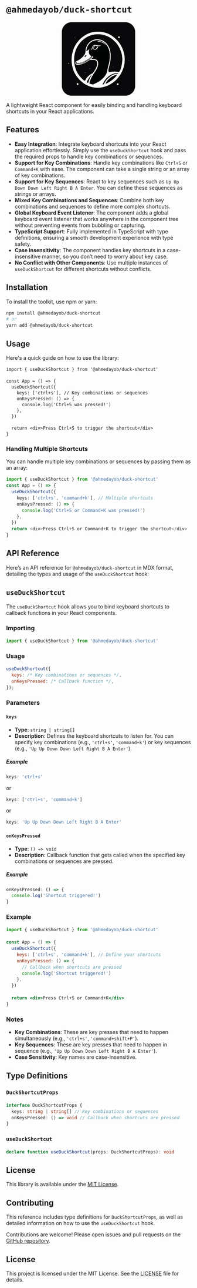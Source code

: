 # `@ahmedayob/duck-shortcut`

<p align="center">
  <img src="./public/logo.png" alt="Duck UI Logo" width="200"/>
</p>

A lightweight React component for easily binding and handling keyboard shortcuts in your React applications.

## Features

- **Easy Integration**: Integrate keyboard shortcuts into your React application effortlessly. Simply use the `useDuckShortcut` hook and pass the required props to handle key combinations or sequences.
- **Support for Key Combinations**: Handle key combinations like `Ctrl+S` or `Command+K` with ease. The component can take a single string or an array of key combinations.
- **Support for Key Sequences**: React to key sequences such as `Up Up Down Down Left Right B A Enter`. You can define these sequences as strings or arrays.
- **Mixed Key Combinations and Sequences**: Combine both key combinations and sequences to define more complex shortcuts.
- **Global Keyboard Event Listener**: The component adds a global keyboard event listener that works anywhere in the component tree without preventing events from bubbling or capturing.
- **TypeScript Support**: Fully implemented in TypeScript with type definitions, ensuring a smooth development experience with type safety.
- **Case Insensitivity**: The component handles key shortcuts in a case-insensitive manner, so you don’t need to worry about key case.
- **No Conflict with Other Components**: Use multiple instances of `useDuckShortcut` for different shortcuts without conflicts.

## Installation

To install the toolkit, use npm or yarn:

```bash
npm install @ahmedayob/duck-shortcut
# or
yarn add @ahmedayob/duck-shortcut
```

## Usage

Here's a quick guide on how to use the library:

```tsx
import { useDuckShortcut } from '@ahmedayob/duck-shortcut'

const App = () => {
  useDuckShortcut({
    keys: ['ctrl+s'], // Key combinations or sequences
    onKeysPressed: () => {
      console.log('Ctrl+S was pressed!')
    },
  })

  return <div>Press Ctrl+S to trigger the shortcut</div>
}
```

### Handling Multiple Shortcuts

You can handle multiple key combinations or sequences by passing them as an array:

```typescript
import { useDuckShortcut } from '@ahmedayob/duck-shortcut'
const App = () => {
  useDuckShortcut({
    keys: ['ctrl+s', 'command+k'], // Multiple shortcuts
    onKeysPressed: () => {
      console.log('Ctrl+S or Command+K was pressed!')
    },
  })
  return <div>Press Ctrl+S or Command+K to trigger the shortcut</div>
}
```

## API Reference

Here’s an API reference for `@ahmedayob/duck-shortcut` in MDX format, detailing the types and usage of the `useDuckShortcut` hook:

## `useDuckShortcut`

The `useDuckShortcut` hook allows you to bind keyboard shortcuts to callback functions in your React components.

### Importing

```jsx
import { useDuckShortcut } from '@ahmedayob/duck-shortcut'
```

### Usage

```jsx
useDuckShortcut({
  keys: /* Key combinations or sequences */,
  onKeysPressed: /* Callback function */,
});
```

### Parameters

#### `keys`

- **Type**: `string | string[]`
- **Description**: Defines the keyboard shortcuts to listen for. You can specify key combinations (e.g., `'ctrl+s'`, `'command+k'`) or key sequences (e.g., `'Up Up Down Down Left Right B A Enter'`).

##### Example

```jsx
keys: 'ctrl+s'
```

or

```jsx
keys: ['ctrl+s', 'command+k']
```

or

```jsx
keys: 'Up Up Down Down Left Right B A Enter'
```

#### `onKeysPressed`

- **Type**: `() => void`
- **Description**: Callback function that gets called when the specified key combinations or sequences are pressed.

##### Example

```jsx
onKeysPressed: () => {
  console.log('Shortcut triggered!')
}
```

### Example

```jsx
import { useDuckShortcut } from '@ahmedayob/duck-shortcut'

const App = () => {
  useDuckShortcut({
    keys: ['ctrl+s', 'command+k'], // Define your shortcuts
    onKeysPressed: () => {
      // Callback when shortcuts are pressed
      console.log('Shortcut triggered!')
    },
  })

  return <div>Press Ctrl+S or Command+K</div>
}
```

### Notes

- **Key Combinations**: These are key presses that need to happen simultaneously (e.g., `'ctrl+s'`, `'command+shift+P'`).
- **Key Sequences**: These are key presses that need to happen in sequence (e.g., `'Up Up Down Down Left Right B A Enter'`).
- **Case Sensitivity**: Key names are case-insensitive.

## Type Definitions

### `DuckShortcutProps`

```typescript
interface DuckShortcutProps {
  keys: string | string[] // Key combinations or sequences
  onKeysPressed: () => void // Callback when shortcuts are pressed
}
```

### `useDuckShortcut`

```typescript
declare function useDuckShortcut(props: DuckShortcutProps): void
```

## License

This library is available under the [MIT License](LICENSE).

## Contributing

This reference includes type definitions for `DuckShortcutProps`, as well as detailed information on how to use the `useDuckShortcut` hook.

Contributions are welcome! Please open issues and pull requests on the [GitHub repository](https://github.com/TheDuckUI/shortcut).

## License

This project is licensed under the MIT License. See the [LICENSE](./LICENSE) file for details.

